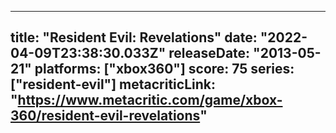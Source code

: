 
---
title: "Resident Evil: Revelations"
date: "2022-04-09T23:38:30.033Z"
releaseDate: "2013-05-21"
platforms: ["xbox360"]
score: 75
series: ["resident-evil"]
metacriticLink: "https://www.metacritic.com/game/xbox-360/resident-evil-revelations"
---
